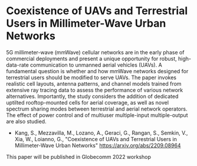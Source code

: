 # Coexistence of UAVs and Terrestrial Users in Millimeter-Wave Urban Networks
5G millimeter-wave (mmWave) cellular networks are in the early phase of commercial deployments and present a unique opportunity for robust, high-data-rate communication to unmanned aerial vehicles (UAVs). A fundamental question is whether and how mmWave networks designed for terrestrial users should be modified to serve UAVs. The paper invokes realistic cell layouts, antenna patterns, and channel models trained from extensive ray tracing data to assess the performance of various network alternatives. Importantly, the study considers the addition of dedicated uptilted rooftop-mounted cells for aerial coverage, as well as novel spectrum sharing modes between terrestrial and aerial network operators. The effect of power control and of multiuser multiple-input multiple-output are also studied.

* Kang, S., Mezzavilla, M., Lozano, A., Geraci, G., Rangan, S., Semkin, V., Xia, W., Loianno, G., "Coexistence of UAVs and Terrestrial Users in Millimeter-Wave Urban Networks"
https://arxiv.org/abs/2209.08964


This paper will be published in Globecomm 2022 workshop
